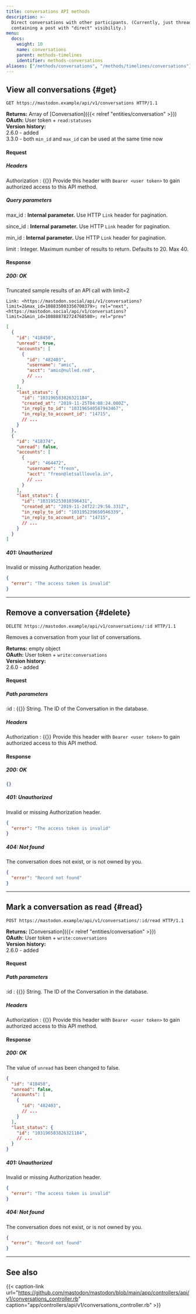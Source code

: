 ```yaml
---
title: conversations API methods
description: >-
  Direct conversations with other participants. (Currently, just threads
  containing a post with "direct" visibility.)
menu:
  docs:
    weight: 10
    name: conversations
    parent: methods-timelines
    identifier: methods-conversations
aliases: ["/methods/conversations", "/methods/timelines/conversations"]
---
```


<style>
#TableOfContents ul ul ul {display: none}
</style>

## View all conversations {#get}

```http
GET https://mastodon.example/api/v1/conversations HTTP/1.1
```

**Returns:** Array of [Conversation]({{< relref "entities/conversation" >}})\
**OAuth:** User token + `read:statuses`\
**Version history:**\
2.6.0 - added\
3.3.0 - both `min_id` and `max_id` can be used at the same time now

#### Request

##### Headers

Authorization
: {{<required>}} Provide this header with `Bearer <user token>` to gain authorized access to this API method.

##### Query parameters

max_id 
: **Internal parameter.** Use HTTP `Link` header for pagination.

since_id
: **Internal parameter.** Use HTTP `Link` header for pagination.

min_id
: **Internal parameter.** Use HTTP `Link` header for pagination.

limit
: Integer. Maximum number of results to return. Defaults to 20. Max 40.

#### Response

##### 200: OK

Truncated sample results of an API call with limit=2

```http
Link: <https://mastodon.social/api/v1/conversations?limit=2&max_id=108835003356700379>; rel="next", <https://mastodon.social/api/v1/conversations?limit=2&min_id=108888782724768580>; rel="prev"
```

```json
[
  {
    "id": "418450",
    "unread": true,
    "accounts": [
      {
        "id": "482403",
        "username": "amic",
        "acct": "amic@nulled.red",
        // ...
      }
    ],
    "last_status": {
      "id": "103196583826321184",
      "created_at": "2019-11-25T04:08:24.000Z",
      "in_reply_to_id": "103196540587943467",
      "in_reply_to_account_id": "14715",
      // ...
    }
  },
  {
    "id": "418374",
    "unread": false,
    "accounts": [
      {
        "id": "464472",
        "username": "freon",
        "acct": "freon@letsalllovela.in",
        // ...
      }
    ],
    "last_status": {
      "id": "103195253010396431",
      "created_at": "2019-11-24T22:29:56.331Z",
      "in_reply_to_id": "103195239650546339",
      "in_reply_to_account_id": "14715",
      // ...
    }
  }
]
```

##### 401: Unauthorized

Invalid or missing Authorization header.

```json
{
  "error": "The access token is invalid"
}
```

---

## Remove a conversation {#delete}

```http
DELETE https://mastodon.example/api/v1/conversations/:id HTTP/1.1
```

Removes a conversation from your list of conversations.

**Returns:** empty object\
**OAuth:** User token + `write:conversations`\
**Version history:**\
2.6.0 - added

#### Request

##### Path parameters

:id
: {{<required>}} String. The ID of the Conversation in the database.

##### Headers

Authorization
: {{<required>}} Provide this header with `Bearer <user token>` to gain authorized access to this API method.

#### Response
##### 200: OK

```json
{}
```

##### 401: Unauthorized

Invalid or missing Authorization header.

```json
{
  "error": "The access token is invalid"
}
```

##### 404: Not found

The conversation does not exist, or is not owned by you.

```json
{
  "error": "Record not found"
}
```

---

## Mark a conversation as read {#read}

```http
POST https://mastodon.example/api/v1/conversations/:id/read HTTP/1.1
```

**Returns:** [Conversation]({{< relref "entities/conversation" >}})\
**OAuth:** User token + `write:conversations`\
**Version history:**\
2.6.0 - added

#### Request

##### Path parameters

:id
: {{<required>}} String. The ID of the Conversation in the database.

##### Headers

Authorization
: {{<required>}} Provide this header with `Bearer <user token>` to gain authorized access to this API method.

#### Response
##### 200: OK

The value of `unread` has been changed to false.

```json
{
  "id": "418450",
  "unread": false,
  "accounts": [
    {
      "id": "482403",
      // ...
    }
  ],
  "last_status": {
    "id": "103196583826321184",
    // ...
  }
}
```

##### 401: Unauthorized

Invalid or missing Authorization header.

```json
{
  "error": "The access token is invalid"
}
```

##### 404: Not found

The conversation does not exist, or is not owned by you.

```json
{
  "error": "Record not found"
}
```

---

## See also

{{< caption-link url="https://github.com/mastodon/mastodon/blob/main/app/controllers/api/v1/conversations_controller.rb" caption="app/controllers/api/v1/conversations_controller.rb" >}}